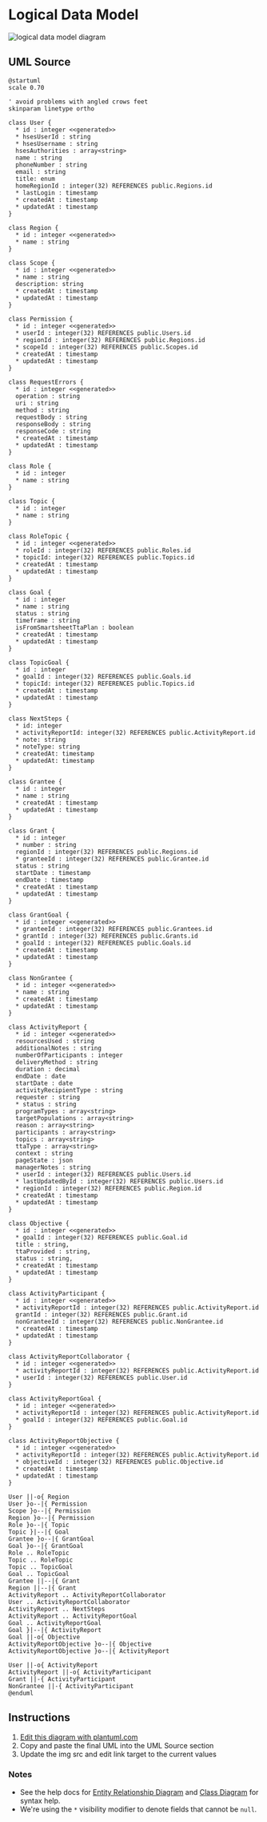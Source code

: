 Logical Data Model
==================

<img src="http://www.plantuml.com/plantuml/png/nLTVRzis47_Nf-3R_g0nYkrXG14KJJDt2B2vHfn-05gwoEme7dSyfJ6IVFUP8aA8YfpGrfQ-9F3l_j_zZgG-E9R4RQCBLqeDuktijxT5yOEGDwWgOGdN6XedlYdU26bg3PKe2RyvSGt0XVjR6Ij9Da8h0xor891uWqLHQkcS-EA0n5qXnCz2LUATK8QXta6dfpKO8CbGlN_VYJSEdDU-y6gEIPawmOrie2_n-5cx2qMA5RYTI1B9xMbGy3w75dQ31XPjimRgmz18fVi0AzRmJe1f6ny76xY4Mg6vw1Nmuw-__2Gkvv_cb_F5-NmbRBlMgfm5HJTJLPUxbex_n5gPdI6h1XpBndQIai3NViPF9AsjHYGFZmqD4V9QcZOWkbYLQE4O3q9Ku4fIbXMQY4ugPmdKAEUoIseTKCOSF67Y5EZ8wJdVfmophf_UQkfa_sbts9m8oULq0wt_eT3q9zIIwlziW3UOR1I5C1-nsgQmisWSxCFFiOA8JomKzHZzdgFi5LfLvjl4CC4kYrc4EcVOtckSDNlt5zLBDbqMqmdo1qgTrmCX74jkNH_n3gzfeARS9y9crKXYjm7WAvPBBJsXreWQf9cKSHZRSsdNErb6qxsBxzJq1TpoYi6wM49QWInPtIZUNe95ufVJEalq7zCpo90ibmUkjXR6Dsvl3UEy8MaOybPkKhD2fBrnXZVlqGTp7GhA8KxGz8OZE-4Hujybmw1GCDK8EhKndiLvPz711QQjoRNpLWUluVIDGXEoFl8DCY5qkdmvuGaSjbHsJz3a6fLLfLYXaNg130ch0j4_NoybiIgLzPrETg42hMw0jdyzkPohDjxe5PIgaJfXeoykqZQ1PAni5r21ONzuZ5pxG4ahHtR24jOa6sy_zgXcIJNm4cshkqp7T0YaGpCYi6b71k9mieyAMFfyHYGb6ePRJWgGDQmuTEUhGxE36cbs8AMJElezgQNZBu5e7xV_ysDqyhPzNdy5pusCPJlm90YfiM8DiQTlmh2MX3UgWYh11rHxyz-iSc_9yYeSNjZYY1lxi6Csc9Xux6NOBQBoP0AawP-ZrdAD91dfjVfrwA9vaptfUzwzLjh7xCEUjECIlchk-1WrmqFCS0BV_Ep4_Vq9tebmU0Na0KzExkzwN_f5zy4yWWUhCG7ggD-zwulkhtYuxo3V_IBiIrIBBwx2_tc21fUpcV3_Uox7eH0qUXiW8R2lF8PuB2N1qYbv9_jtCxJkMPKHV_5ZvSLOIItxHA6z0t4GXJ57rXJx-1xwdg-OYXDE3KJfpqGdkHN2VBnyNDnxZkxL-G2cQXlzBm00" alt="logical data model diagram">

UML Source
----------

```
@startuml
scale 0.70

' avoid problems with angled crows feet
skinparam linetype ortho

class User {
  * id : integer <<generated>>
  * hsesUserId : string
  * hsesUsername : string
  hsesAuthorities : array<string>
  name : string
  phoneNumber : string
  email : string
  title: enum
  homeRegionId : integer(32) REFERENCES public.Regions.id
  * lastLogin : timestamp
  * createdAt : timestamp
  * updatedAt : timestamp
}

class Region {
  * id : integer <<generated>>
  * name : string
}

class Scope {
  * id : integer <<generated>>
  * name : string
  description: string
  * createdAt : timestamp
  * updatedAt : timestamp
}

class Permission {
  * id : integer <<generated>>
  * userId : integer(32) REFERENCES public.Users.id
  * regionId : integer(32) REFERENCES public.Regions.id
  * scopeId : integer(32) REFERENCES public.Scopes.id
  * createdAt : timestamp
  * updatedAt : timestamp
}

class RequestErrors {
  * id : integer <<generated>>
  operation : string
  uri : string
  method : string
  requestBody : string
  responseBody : string
  responseCode : string
  * createdAt : timestamp
  * updatedAt : timestamp
}

class Role {
  * id : integer
  * name : string
}

class Topic {
  * id : integer
  * name : string
}

class RoleTopic {
  * id : integer <<generated>>
  * roleId : integer(32) REFERENCES public.Roles.id
  * topicId: integer(32) REFERENCES public.Topics.id
  * createdAt : timestamp
  * updatedAt : timestamp
}

class Goal {
  * id : integer
  * name : string
  status : string
  timeframe : string
  isFromSmartsheetTtaPlan : boolean
  * createdAt : timestamp
  * updatedAt : timestamp
}

class TopicGoal {
  * id : integer
  * goalId : integer(32) REFERENCES public.Goals.id
  * topicId: integer(32) REFERENCES public.Topics.id
  * createdAt : timestamp
  * updatedAt : timestamp
}

class NextSteps {
  * id: integer
  * activityReportId: integer(32) REFERENCES public.ActivityReport.id
  * note: string
  * noteType: string
  * createdAt: timestamp
  * updatedAt: timestamp
}

class Grantee {
  * id : integer
  * name : string
  * createdAt : timestamp
  * updatedAt : timestamp
}

class Grant {
  * id : integer
  * number : string
  regionId : integer(32) REFERENCES public.Regions.id
  * granteeId : integer(32) REFERENCES public.Grantee.id
  status : string
  startDate : timestamp
  endDate : timestamp
  * createdAt : timestamp
  * updatedAt : timestamp
}

class GrantGoal {
  * id : integer <<generated>>
  * granteeId : integer(32) REFERENCES public.Grantees.id
  * grantId : integer(32) REFERENCES public.Grants.id
  * goalId : integer(32) REFERENCES public.Goals.id
  * createdAt : timestamp
  * updatedAt : timestamp
}

class NonGrantee {
  * id : integer <<generated>>
  * name : string
  * createdAt : timestamp
  * updatedAt : timestamp
}

class ActivityReport {
  * id : integer <<generated>>
  resourcesUsed : string
  additionalNotes : string
  numberOfParticipants : integer
  deliveryMethod : string
  duration : decimal
  endDate : date
  startDate : date
  activityRecipientType : string
  requester : string
  * status : string
  programTypes : array<string>
  targetPopulations : array<string>
  reason : array<string>
  participants : array<string>
  topics : array<string>
  ttaType : array<string>
  context : string
  pageState : json
  managerNotes : string
  * userId : integer(32) REFERENCES public.Users.id
  * lastUpdatedById : integer(32) REFERENCES public.Users.id
  * regionId : integer(32) REFERENCES public.Region.id
  * createdAt : timestamp
  * updatedAt : timestamp
}

class Objective {
  * id : integer <<generated>>
  * goalId : integer(32) REFERENCES public.Goal.id
  title : string,
  ttaProvided : string,
  status : string,
  * createdAt : timestamp
  * updatedAt : timestamp
}

class ActivityParticipant {
  * id : integer <<generated>>
  * activityReportId : integer(32) REFERENCES public.ActivityReport.id
  grantId : integer(32) REFERENCES public.Grant.id
  nonGranteeId : integer(32) REFERENCES public.NonGrantee.id
  * createdAt : timestamp
  * updatedAt : timestamp
}

class ActivityReportCollaborator {
  * id : integer <<generated>>
  * activityReportId : integer(32) REFERENCES public.ActivityReport.id
  * userId : integer(32) REFERENCES public.User.id
}

class ActivityReportGoal {
  * id : integer <<generated>>
  * activityReportId : integer(32) REFERENCES public.ActivityReport.id
  * goalId : integer(32) REFERENCES public.Goal.id
}

class ActivityReportObjective {
  * id : integer <<generated>>
  * activityReportId : integer(32) REFERENCES public.ActivityReport.id
  * objectiveId : integer(32) REFERENCES public.Objective.id
  * createdAt : timestamp
  * updatedAt : timestamp
}

User ||-o{ Region
User }o--|{ Permission
Scope }o--|{ Permission
Region }o--|{ Permission
Role }o--|{ Topic
Topic }|--|{ Goal
Grantee }o--|{ GrantGoal
Goal }o--|{ GrantGoal
Role .. RoleTopic
Topic .. RoleTopic
Topic .. TopicGoal
Goal .. TopicGoal
Grantee ||--|{ Grant
Region ||--|{ Grant
ActivityReport .. ActivityReportCollaborator
User .. ActivityReportCollaborator
ActivityReport .. NextSteps
ActivityReport .. ActivityReportGoal
Goal .. ActivityReportGoal
Goal }|--|{ ActivityReport
Goal ||-o{ Objective
ActivityReportObjective }o--|{ Objective
ActivityReportObjective }o--|{ ActivityReport

User ||-o{ ActivityReport
ActivityReport ||-o{ ActivityParticipant
Grant ||-{ ActivityParticipant
NonGrantee ||-{ ActivityParticipant
@enduml
```

Instructions
------------

1. [Edit this diagram with plantuml.com](http://www.plantuml.com/plantuml/uml/nLTVRzis47_Nf-3R_g0nYkrXG14KJJDt2B2vHfn-05gwoEme7dSyfJ6IVFUP8aA8YfpGrfQ-9F3l_j_zZgG-E9R4RQCBLqeDuktijxT5yOEGDwWgOGdN6XedlYdU26bg3PKe2RyvSGt0XVjR6Ij9Da8h0xor891uWqLHQkcS-EA0n5qXnCz2LUATK8QXta6dfpKO8CbGlN_VYJSEdDU-y6gEIPawmOrie2_n-5cx2qMA5RYTI1B9xMbGy3w75dQ31XPjimRgmz18fVi0AzRmJe1f6ny76xY4Mg6vw1Nmuw-__2Gkvv_cb_F5-NmbRBlMgfm5HJTJLPUxbex_n5gPdI6h1XpBndQIai3NViPF9AsjHYGFZmqD4V9QcZOWkbYLQE4O3q9Ku4fIbXMQY4ugPmdKAEUoIseTKCOSF67Y5EZ8wJdVfmophf_UQkfa_sbts9m8oULq0wt_eT3q9zIIwlziW3UOR1I5C1-nsgQmisWSxCFFiOA8JomKzHZzdgFi5LfLvjl4CC4kYrc4EcVOtckSDNlt5zLBDbqMqmdo1qgTrmCX74jkNH_n3gzfeARS9y9crKXYjm7WAvPBBJsXreWQf9cKSHZRSsdNErb6qxsBxzJq1TpoYi6wM49QWInPtIZUNe95ufVJEalq7zCpo90ibmUkjXR6Dsvl3UEy8MaOybPkKhD2fBrnXZVlqGTp7GhA8KxGz8OZE-4Hujybmw1GCDK8EhKndiLvPz711QQjoRNpLWUluVIDGXEoFl8DCY5qkdmvuGaSjbHsJz3a6fLLfLYXaNg130ch0j4_NoybiIgLzPrETg42hMw0jdyzkPohDjxe5PIgaJfXeoykqZQ1PAni5r21ONzuZ5pxG4ahHtR24jOa6sy_zgXcIJNm4cshkqp7T0YaGpCYi6b71k9mieyAMFfyHYGb6ePRJWgGDQmuTEUhGxE36cbs8AMJElezgQNZBu5e7xV_ysDqyhPzNdy5pusCPJlm90YfiM8DiQTlmh2MX3UgWYh11rHxyz-iSc_9yYeSNjZYY1lxi6Csc9Xux6NOBQBoP0AawP-ZrdAD91dfjVfrwA9vaptfUzwzLjh7xCEUjECIlchk-1WrmqFCS0BV_Ep4_Vq9tebmU0Na0KzExkzwN_f5zy4yWWUhCG7ggD-zwulkhtYuxo3V_IBiIrIBBwx2_tc21fUpcV3_Uox7eH0qUXiW8R2lF8PuB2N1qYbv9_jtCxJkMPKHV_5ZvSLOIItxHA6z0t4GXJ57rXJx-1xwdg-OYXDE3KJfpqGdkHN2VBnyNDnxZkxL-G2cQXlzBm00)
2. Copy and paste the final UML into the UML Source section
3. Update the img src and edit link target to the current values

### Notes

* See the help docs for [Entity Relationship Diagram](https://plantuml.com/ie-diagram) and [Class Diagram](https://plantuml.com/class-diagram) for syntax help.
* We're using the `*` visibility modifier to denote fields that cannot be `null`.
